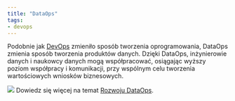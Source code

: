 ```yaml
---
title: "DataOps"
tags:
- devops
---
```

Podobnie jak [DevOps](notes/devops.md) zmieniło sposób tworzenia oprogramowania, DataOps zmienia sposób tworzenia produktów danych. Dzięki DataOps, inżynierowie danych i naukowcy danych mogą współpracować, osiągając wyższy poziom współpracy i komunikacji, przy wspólnym celu tworzenia wartościowych wniosków biznesowych.

![](images/data-ops.png)
Dowiedz się więcej na temat [Rozwoju DataOps](https://medium.com/towards-data-science/the-rise-of-dataops-2788958034ee).
